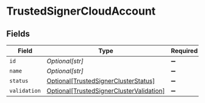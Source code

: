 # TrustedSignerCloudAccount


## Fields

| Field                                                                                             | Type                                                                                              | Required                                                                                          | Description                                                                                       |
| ------------------------------------------------------------------------------------------------- | ------------------------------------------------------------------------------------------------- | ------------------------------------------------------------------------------------------------- | ------------------------------------------------------------------------------------------------- |
| `id`                                                                                              | *Optional[str]*                                                                                   | :heavy_minus_sign:                                                                                | N/A                                                                                               |
| `name`                                                                                            | *Optional[str]*                                                                                   | :heavy_minus_sign:                                                                                | N/A                                                                                               |
| `status`                                                                                          | [Optional[TrustedSignerClusterStatus]](../../models/shared/trustedsignerclusterstatus.md)         | :heavy_minus_sign:                                                                                | N/A                                                                                               |
| `validation`                                                                                      | [Optional[TrustedSignerClusterValidation]](../../models/shared/trustedsignerclustervalidation.md) | :heavy_minus_sign:                                                                                | N/A                                                                                               |